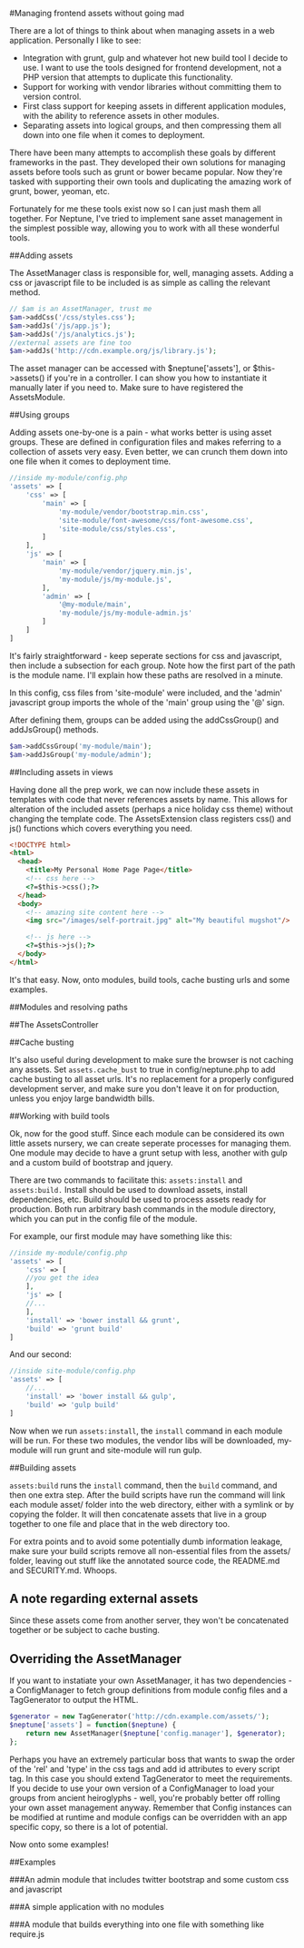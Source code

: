 #Managing frontend assets without going mad

There are a lot of things to think about when managing assets in a web
application. Personally I like to see:

- Integration with grunt, gulp and whatever hot new build tool I
  decide to use. I want to use the tools designed for frontend
  development, not a PHP version that attempts to duplicate this
  functionality.
- Support for working with vendor libraries without committing them to
  version control.
- First class support for keeping assets in different application
  modules, with the ability to reference assets in other modules.
- Separating assets into logical groups, and then compressing them all
  down into one file when it comes to deployment.

There have been many attempts to accomplish these goals by different
frameworks in the past. They developed their own solutions for
managing assets before tools such as grunt or bower became
popular. Now they're tasked with supporting their own tools and
duplicating the amazing work of grunt, bower, yeoman, etc.

Fortunately for me these tools exist now so I can just mash them all
together. For Neptune, I've tried to implement sane asset management
in the simplest possible way, allowing you to work with all these
wonderful tools.

##Adding assets

The AssetManager class is responsible for, well, managing
assets. Adding a css or javascript file to be included is as simple as
calling the relevant method.

```php
// $am is an AssetManager, trust me
$am->addCss('/css/styles.css');
$am->addJs('/js/app.js');
$am->addJs('/js/analytics.js');
//external assets are fine too
$am->addJs('http://cdn.example.org/js/library.js');
```

The asset manager can be accessed with $neptune['assets'], or
$this->assets() if you're in a controller. I can show you how to
instantiate it manually later if you need to. Make sure to have
registered the AssetsModule.

##Using groups

Adding assets one-by-one is a pain - what works better is using asset
groups. These are defined in configuration files and makes referring
to a collection of assets very easy. Even better, we can crunch them
down into one file when it comes to deployment time.

```php
//inside my-module/config.php
'assets' => [
    'css' => [
        'main' => [
            'my-module/vendor/bootstrap.min.css',
            'site-module/font-awesome/css/font-awesome.css',
            'site-module/css/styles.css',
        ]
    ],
    'js' => [
        'main' => [
            'my-module/vendor/jquery.min.js',
            'my-module/js/my-module.js',
        ],
        'admin' => [
            '@my-module/main',
            'my-module/js/my-module-admin.js'
        ]
    ]
]
```

It's fairly straightforward - keep seperate sections for css and
javascript, then include a subsection for each group. Note how the
first part of the path is the module name. I'll explain how these
paths are resolved in a minute.

In this config, css files from 'site-module' were included, and the
'admin' javascript group imports the whole of the 'main' group using
the '@' sign.

After defining them, groups can be added using the addCssGroup() and
addJsGroup() methods.

```php
$am->addCssGroup('my-module/main');
$am->addJsGroup('my-module/admin');
```

##Including assets in views

Having done all the prep work, we can now include these assets in
templates with code that never references assets by name. This
allows for alteration of the included assets (perhaps a nice holiday
css theme) without changing the template code. The AssetsExtension
class registers css() and js() functions which covers everything you
need.

```html
<!DOCTYPE html>
<html>
  <head>
    <title>My Personal Home Page Page</title>
    <!-- css here -->
    <?=$this->css();?>
  </head>
  <body>
    <!-- amazing site content here -->
    <img src="/images/self-portrait.jpg" alt="My beautiful mugshot"/>

    <!-- js here -->
    <?=$this->js();?>
  </body>
</html>
```

It's that easy. Now, onto modules, build tools, cache busting urls and some
examples.

##Modules and resolving paths

##The AssetsController

##Cache busting

It's also useful during development to make sure the browser is not
caching any assets. Set `assets.cache_bust` to true in
config/neptune.php to add cache busting to all asset urls. It's no
replacement for a properly configured development server, and make sure
you don't leave it on for production, unless you enjoy large bandwidth bills.

##Working with build tools

Ok, now for the good stuff. Since each module can be considered its
own little assets nursery, we can create seperate processes for
managing them. One module may decide to have a grunt setup with less,
another with gulp and a custom build of bootstrap and jquery.

There are two commands to facilitate this: `assets:install` and
`assets:build.` Install should be used to download assets, install
dependencies, etc. Build should be used to process assets ready for
production. Both run arbitrary bash commands in the module directory,
which you can put in the config file of the module.

For example, our first module may have something like this:

```php
//inside my-module/config.php
'assets' => [
    'css' => [
    //you get the idea
    ],
    'js' => [
    //...
    ],
    'install' => 'bower install && grunt',
    'build' => 'grunt build'
]
```

And our second:

```php
//inside site-module/config.php
'assets' => [
    //...
    'install' => 'bower install && gulp',
    'build' => 'gulp build'
]
```

Now when we run `assets:install`, the `install` command in each module
will be run. For these two modules, the vendor libs will be
downloaded, my-module will run grunt and site-module will run gulp.

##Building assets

`assets:build` runs the `install` command, then the `build` command, and
then one extra step. After the build scripts have run the command will
link each module asset/ folder into the web directory, either
with a symlink or by copying the folder. It will then concatenate
assets that live in a group together to one file and place that in the
web directory too.

For extra points and to avoid some potentially dumb information
leakage, make sure your build scripts remove all non-essential files
from the assets/ folder, leaving out stuff like the annotated source
code, the README.md and SECURITY.md. Whoops.

## A note regarding external assets

Since these assets come from another server, they won't be
concatenated together or be subject to cache busting.

## Overriding the AssetManager

If you want to instatiate your own AssetManager, it has two
dependencies - a ConfigManager to fetch group definitions from module
config files and a TagGenerator to output the HTML.

```php
$generator = new TagGenerator('http://cdn.example.com/assets/');
$neptune['assets'] = function($neptune) {
    return new AssetManager($neptune['config.manager'], $generator);
};
```

Perhaps you have an extremely particular boss that wants to swap the
order of the 'rel' and 'type' in the css tags and add id attributes to
every script tag. In this case you should extend TagGenerator to meet
the requirements. If you decide to use your own version of a
ConfigManager to load your groups from ancient heiroglyphs - well,
you're probably better off rolling your own asset management
anyway. Remember that Config instances can be modified at runtime and
module configs can be overridden with an app specific copy, so there
is a lot of potential.

Now onto some examples!

##Examples

###An admin module that includes twitter bootstrap and some custom css and javascript

###A simple application with no modules

###A module that builds everything into one file with something like require.js
